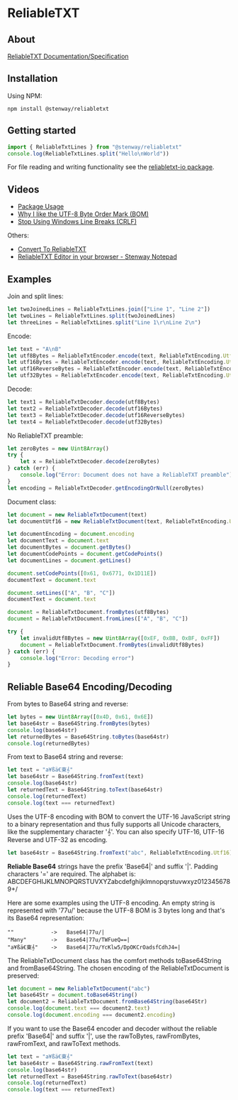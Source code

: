 ﻿# ReliableTXT

## About

[ReliableTXT Documentation/Specification](https://www.reliabletxt.com)

## Installation

Using NPM:
```
npm install @stenway/reliabletxt
```

## Getting started

```ts
import { ReliableTxtLines } from "@stenway/reliabletxt"
console.log(ReliableTxtLines.split("Hello\nWorld"))
```

For file reading and writing functionality see the [reliabletxt-io package](https://www.npmjs.com/package/@stenway/reliabletxt-io).

## Videos
* [Package Usage](https://www.youtube.com/watch?v=a7dLaMv6F7Y)
* [Why I like the UTF-8 Byte Order Mark (BOM)](https://www.youtube.com/watch?v=VgVkod9HQTo)
* [Stop Using Windows Line Breaks (CRLF)](https://www.youtube.com/watch?v=YPtMCiHj7F8)

Others:
* [Convert To ReliableTXT](https://www.youtube.com/watch?v=wqQ5bkW2L6A)
* [ReliableTXT Editor in your browser - Stenway Notepad](https://www.youtube.com/watch?v=sh_hGzdnUUs)

## Examples

Join and split lines:
```ts
let twoJoinedLines = ReliableTxtLines.join(["Line 1", "Line 2"])
let twoLines = ReliableTxtLines.split(twoJoinedLines)
let threeLines = ReliableTxtLines.split("Line 1\r\nLine 2\n")
```

Encode:
```ts
let text = "A\nB"
let utf8Bytes = ReliableTxtEncoder.encode(text, ReliableTxtEncoding.Utf8)
let utf16Bytes = ReliableTxtEncoder.encode(text, ReliableTxtEncoding.Utf16)
let utf16ReverseBytes = ReliableTxtEncoder.encode(text, ReliableTxtEncoding.Utf16Reverse)
let utf32Bytes = ReliableTxtEncoder.encode(text, ReliableTxtEncoding.Utf32)
```

Decode:
```ts
let text1 = ReliableTxtDecoder.decode(utf8Bytes)
let text2 = ReliableTxtDecoder.decode(utf16Bytes)
let text3 = ReliableTxtDecoder.decode(utf16ReverseBytes)
let text4 = ReliableTxtDecoder.decode(utf32Bytes)
```

No ReliableTXT preamble:
```ts
let zeroBytes = new Uint8Array()
try {
	let x = ReliableTxtDecoder.decode(zeroBytes)
} catch (err) {
	console.log("Error: Document does not have a ReliableTXT preamble")
}
let encoding = ReliableTxtDecoder.getEncodingOrNull(zeroBytes)
```

Document class:
```ts
let document = new ReliableTxtDocument(text)
let documentUtf16 = new ReliableTxtDocument(text, ReliableTxtEncoding.Utf16)

let documentEncoding = document.encoding
let documentText = document.text
let documentBytes = document.getBytes()
let documentCodePoints = document.getCodePoints()
let documentLines = document.getLines()

document.setCodePoints([0x61, 0x6771, 0x1D11E])
documentText = document.text

document.setLines(["A", "B", "C"])
documentText = document.text

document = ReliableTxtDocument.fromBytes(utf8Bytes)
document = ReliableTxtDocument.fromLines(["A", "B", "C"])

try {
	let invalidUtf8Bytes = new Uint8Array([0xEF, 0xBB, 0xBF, 0xFF])
	document = ReliableTxtDocument.fromBytes(invalidUtf8Bytes)
} catch (err) {
	console.log("Error: Decoding error")
}
```

## Reliable Base64 Encoding/Decoding

From bytes to Base64 string and reverse:
```ts
let bytes = new Uint8Array([0x4D, 0x61, 0x6E])
let base64str = Base64String.fromBytes(bytes)
console.log(base64str)
let returnedBytes = Base64String.toBytes(base64str)
console.log(returnedBytes)
```

From text to Base64 string and reverse:
```ts
let text = "a¥ßä€東𝄞"
let base64str = Base64String.fromText(text)
console.log(base64str)
let returnedText = Base64String.toText(base64str)
console.log(returnedText)
console.log(text === returnedText)
```
Uses the UTF-8 encoding with BOM to convert the UTF-16 JavaScript string to a binary representation and thus fully supports all Unicode characters, like the supplementary character '𝄞'. You can also specify UTF-16, UTF-16 Reverse and UTF-32 as encoding.

```ts
let base64str = Base64String.fromText("abc", ReliableTxtEncoding.Utf16)
```

**Reliable Base64** strings have the prefix 'Base64|' and suffix '|'. Padding characters '=' are required. The alphabet is: ABCDEFGHIJKLMNOPQRSTUVXYZabcdefghijklmnopqrstuvwxyz0123456789+/

Here are some examples using the UTF-8 encoding. An empty string is represented with '77u/' because the UTF-8 BOM is 3 bytes long and that's its Base64 representation:
```
""          　->   Base64|77u/|
"Many"      　->   Base64|77u/TWFueQ==|
"a¥ßä€東𝄞"    ->   Base64|77u/YcKlw5/DpOKCrOadsfCdhJ4=|
```

The ReliableTxtDocument class has the comfort methods toBase64String and fromBase64String. The chosen encoding of the ReliableTxtDocument is preserved:
```ts
let document = new ReliableTxtDocument("abc")
let base64Str = document.toBase64String()
let document2 = ReliableTxtDocument.fromBase64String(base64Str)
console.log(document.text === document2.text)
console.log(document.encoding === document2.encoding)
```

If you want to use the Base64 encoder and decoder without the reliable prefix 'Base64|' and suffix '|', use the rawToBytes, rawFromBytes, rawFromText, and rawToText methods.

```ts
let text = "a¥ßä€東𝄞"
let base64str = Base64String.rawFromText(text)
console.log(base64str)
let returnedText = Base64String.rawToText(base64str)
console.log(returnedText)
console.log(text === returnedText)
```
